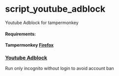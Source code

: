 # script_youtube_adblock
Youtube Adblock for tampermonkey

#### Requirements:
#### Tampermonkey [Firefox](https://addons.mozilla.org/en-US/firefox/addon/tampermonkey/)

### [Youtube Adblock](https://github.com/zoreu/script_youtube_adblock/raw/refs/heads/main/youtube_ablock.user.js)


Run only incognito without login to avoid account ban
